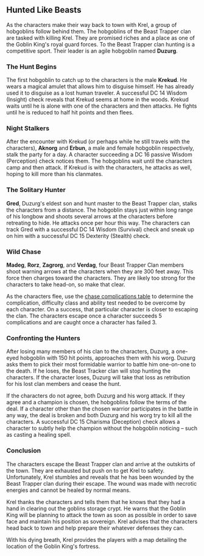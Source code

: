 ## Hunted Like Beasts
As the characters make their way back to town with Krel, a group of hobgoblins follow behind them. The hobgoblins of the Beast Trapper clan are tasked with killing Krel. They are promised riches and a place as one of the Goblin King's royal guard forces. To the Beast Trapper clan hunting is a competitive sport. Their leader is an agile hobgoblin named **Duzurg**.

### The Hunt Begins
The first hobgoblin to catch up to the characters is the male **Krekud**. He wears a magical amulet that allows him to disguise himself. He has already used it to disguise as a lost human traveler. A successful DC 14 Wisdom (Insight) check reveals that Krekud seems at home in the woods. Krekud waits until he is alone with one of the characters and then attacks. He fights until he is reduced to half hit points and then flees.

### Night Stalkers
After the encounter with Krekud (or perhaps while he still travels with the characters), **Aknorg** and **Erbun**, a male and female hobgoblin respectively, stalk the party for a day. A character succeeding a DC 16 passive Wisdom (Perception) check notices them. The hobgoblins wait until the characters camp and then attack. If Krekud is with the characters, he attacks as well, hoping to kill more than his clanmates.

### The Solitary Hunter
**Gred**, Duzurg's eldest son and hunt master to the Beast Trapper clan, stalks the characters from a distance. The hobgoblin stays just within long range of his longbow and shoots several arrows at the characters before retreating to hide. He attacks once per hour this way. The characters can track Gred with a successful DC 14 Wisdom (Survival) check and sneak up on him with a successful DC 15 Dexterity (Stealth) check.

### Wild Chase
**Madeg**, **Rorz**, **Zagrorg**, and **Verdag**, four Beast Trapper Clan members shoot warning arrows at the characters when they are 300 feet away. This force then charges toward the characters. They are likely too strong for the characters to take head-on, so make that clear.

As the characters flee, use the [chase complications table](../../.references/tables/chase-complications.md) to determine the complication, difficulty class and ability test needed to be overcome by each character. On a success, that particular character is closer to escaping the clan. The characters escape once a character succeeds 5 complications and are caught once a character has failed 3.

### Confronting the Hunters
After losing many members of his clan to the characters, Duzurg, a one-eyed hobgoblin with 150 hit points, approaches them with his worg. Duzurg asks them to pick their most formidable warrior to battle him one-on-one to the death. If he loses, the Beast Tracker clan will stop hunting the characters. If the character loses, Duzurg will take that loss as retribution for his lost clan members and cease the hunt.

If the characters do not agree, both Duzurg and his worg attack. If they agree and a champion is chosen, the hobgoblins follow the terms of the deal. If a character other than the chosen warrior participates in the battle in any way, the deal is broken and both Duzurg and his worg try to kill all the characters. A successful DC 15 Charisma (Deception) check allows a character to subtly help the champion without the hobgoblin noticing – such as casting a healing spell.

### Conclusion
The characters escape the Beast Trapper clan and arrive at the outskirts of the town. They are exhausted but push on to get Krel to safety. Unfortunately, Krel stumbles and reveals that he has been wounded by the Beast Trapper clan during their escape. The wound was made with necrotic energies and cannot be healed by normal means.

Krel thanks the characters and tells them that he knows that they had a hand in clearing out the goblins storage crypt. He warns that the Goblin King will be planning to attack the town as soon as possible in order to save face and maintain his position as sovereign. Krel advises that the characters head back to town and help prepare their whatever defenses they can.

With his dying breath, Krel provides the players with a map detailing the location of the Goblin King's fortress.